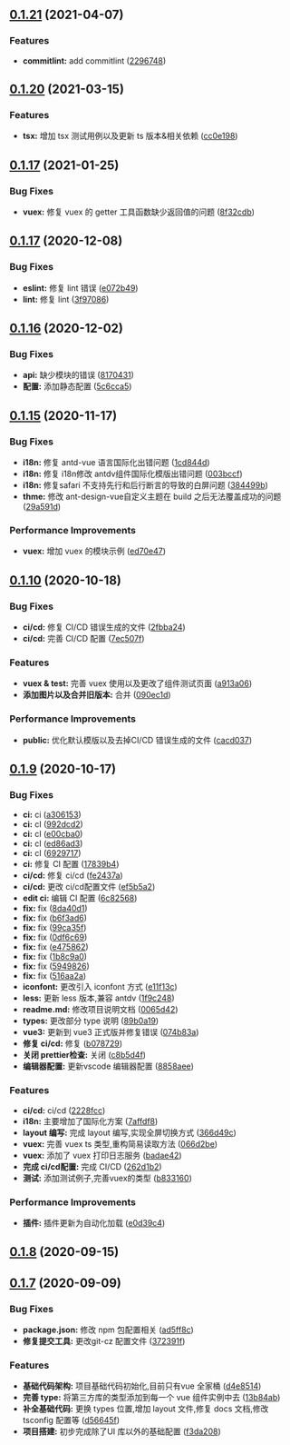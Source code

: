 ## [0.1.21](https://github.com/ibwei/vue3-base/compare/v0.1.20...v0.1.21) (2021-04-07)


### Features

* **commitlint:** add commitlint ([2296748](https://github.com/ibwei/vue3-base/commit/22967485380f76e25f9821055d83efe2b6c3db92))



## [0.1.20](https://github.com/ibwei/vue3-base/compare/v0.1.17...v0.1.20) (2021-03-15)


### Features

* **tsx:** 增加 tsx 测试用例以及更新 ts 版本&相关依赖 ([cc0e198](https://github.com/ibwei/vue3-base/commit/cc0e198c4ee9fdb171d102bba194d817446b16ff))



## [0.1.17](https://github.com/ibwei/vue3-base/compare/0.1.17...v0.1.17) (2021-01-25)


### Bug Fixes

* **vuex:** 修复 vuex 的 getter 工具函数缺少返回值的问题 ([8f32cdb](https://github.com/ibwei/vue3-base/commit/8f32cdb1c8c2e1ddd3e1aa9c494d93980fb63a2d))



## [0.1.17](https://github.com/ibwei/vue3-base/compare/v0.1.16...0.1.17) (2020-12-08)


### Bug Fixes

* **eslint:** 修复 lint 错误 ([e072b49](https://github.com/ibwei/vue3-base/commit/e072b49bd6b3f707e88a8fbb8035667637d5816d))
* **lint:** 修复 lint ([3f97086](https://github.com/ibwei/vue3-base/commit/3f97086e6918afb541afc3f53a97c2bf96dde174))



## [0.1.16](https://github.com/ibwei/vue3-base/compare/v0.1.15...v0.1.16) (2020-12-02)


### Bug Fixes

* **api:** 缺少模块的错误 ([8170431](https://github.com/ibwei/vue3-base/commit/8170431f7835b523440c9945be7f2d0c6ccf8bd4))
* **配置:** 添加静态配置 ([5c6cca5](https://github.com/ibwei/vue3-base/commit/5c6cca54464e8101c92e4e4cff3e8c1fb216b85a))



## [0.1.15](https://github.com/ibwei/vue3-base/compare/v0.1.10...v0.1.15) (2020-11-17)


### Bug Fixes

* **i18n:** 修复 antd-vue 语言国际化出错问题 ([1cd844d](https://github.com/ibwei/vue3-base/commit/1cd844d08d51b0dc115dbe47352caadd684380ef))
* **i18n:** 修复 i18n修改 antdv组件国际化模版出错问题 ([003bccf](https://github.com/ibwei/vue3-base/commit/003bccfb3047d658a554a32a4dde117aeb5aee59))
* **i18n:** 修复safari 不支持先行和后行断言的导致的白屏问题 ([384499b](https://github.com/ibwei/vue3-base/commit/384499be25429152a10a277049b391eae969e856))
* **thme:** 修改 ant-design-vue自定义主题在 build 之后无法覆盖成功的问题 ([29a591d](https://github.com/ibwei/vue3-base/commit/29a591d0cf17429cb528f485171be3b6ae4f7ff8))


### Performance Improvements

* **vuex:** 增加 vuex 的模块示例 ([ed70e47](https://github.com/ibwei/vue3-base/commit/ed70e4785538ecf72cc80389cc02d65eefcfe97d))



## [0.1.10](https://github.com/ibwei/vue3-base/compare/0.1.9...v0.1.10) (2020-10-18)


### Bug Fixes

* **ci/cd:** 修复 CI/CD 错误生成的文件 ([2fbba24](https://github.com/ibwei/vue3-base/commit/2fbba2449f345ae9b98ad4b1ea9edde13f3d8a05))
* **ci/cd:** 完善 CI/CD 配置 ([7ec507f](https://github.com/ibwei/vue3-base/commit/7ec507f74a07cd34feff450bc25f76a4847246be))


### Features

* **vuex & test:** 完善 vuex 使用以及更改了组件测试页面 ([a913a06](https://github.com/ibwei/vue3-base/commit/a913a062d4c3a4a800ac95389aff8d2342e9b763))
* **添加图片以及合并旧版本:** 合并 ([090ec1d](https://github.com/ibwei/vue3-base/commit/090ec1dbab23dda11b76cff17c4e9a68335b52fd))


### Performance Improvements

* **public:** 优化默认模版以及去掉CI/CD 错误生成的文件 ([cacd037](https://github.com/ibwei/vue3-base/commit/cacd0377e34dc156e90f56726452f776e48b213f))



## [0.1.9](https://github.com/ibwei/vue3-base/compare/v0.1.8...0.1.9) (2020-10-17)


### Bug Fixes

* **ci:** ci ([a306153](https://github.com/ibwei/vue3-base/commit/a30615390ec92ae7b3145876ad87f8c8623da270))
* **ci:** cI ([992dcd2](https://github.com/ibwei/vue3-base/commit/992dcd282f549f17a5c5c8a89edcc1879ed574bf))
* **ci:** cI ([e00cba0](https://github.com/ibwei/vue3-base/commit/e00cba0594213f675c5c4dbdd6f17b3ef9dd4ac3))
* **ci:** cI ([ed86ad3](https://github.com/ibwei/vue3-base/commit/ed86ad350a9b2007056daa53dfc8029632e74fe7))
* **ci:** cI ([6929717](https://github.com/ibwei/vue3-base/commit/6929717e9d38bb02a93622d05cff73128fd94c69))
* **ci:** 修复 CI 配置 ([17839b4](https://github.com/ibwei/vue3-base/commit/17839b44962ef0daae41b1c2a031fc4eb50ad4e5))
* **ci/cd:** 修复 ci/cd ([fe2437a](https://github.com/ibwei/vue3-base/commit/fe2437ad43fc5dedb9ec39906df6ce579a9b7b0c))
* **ci/cd:** 更改 ci/cd配置文件 ([ef5b5a2](https://github.com/ibwei/vue3-base/commit/ef5b5a2b7caa064e8eb16224dfa80a6f1e190e85))
* **edit ci:** 编辑 CI 配置 ([6c82568](https://github.com/ibwei/vue3-base/commit/6c825685cdebdebb018f0f772cf7c7252d745a3d))
* **fix:** fix ([8da40d1](https://github.com/ibwei/vue3-base/commit/8da40d15a78221618a81849e9d9fdd2b371b08bd))
* **fix:** fix ([b6f3ad6](https://github.com/ibwei/vue3-base/commit/b6f3ad60ee8c605efbc984473e43d31f24876f61))
* **fix:** fix ([99ca35f](https://github.com/ibwei/vue3-base/commit/99ca35fdcdb363b3c7b225d8911a8ad652da5ee2))
* **fix:** fix ([0df6c69](https://github.com/ibwei/vue3-base/commit/0df6c69a14e0309e4acb1d176b9954f220f61850))
* **fix:** fix ([e475862](https://github.com/ibwei/vue3-base/commit/e475862f11829d77106f23a6ff5925180a738443))
* **fix:** fix ([1b8c9a0](https://github.com/ibwei/vue3-base/commit/1b8c9a057362d75e2c020e229dd7d03e12d22c93))
* **fix:** fix ([5949826](https://github.com/ibwei/vue3-base/commit/5949826ec7a8afbfc0f3eea848813bb76be31c6e))
* **fix:** fix ([516aa2a](https://github.com/ibwei/vue3-base/commit/516aa2a7b0ba136bdd3d844575d155f49c6585f2))
* **iconfont:** 更改引入 iconfont 方式 ([e11f13c](https://github.com/ibwei/vue3-base/commit/e11f13cde660fa9c255616e7fd2978c32abdc178))
* **less:** 更新 less 版本,兼容 antdv ([1f9c248](https://github.com/ibwei/vue3-base/commit/1f9c2488fa35fc4e8fe52229db48ca1f53813fb1))
* **readme.md:** 修改项目说明文档 ([0065d42](https://github.com/ibwei/vue3-base/commit/0065d420b18ee3ddc13396b1436faee090806a16))
* **types:** 更改部分 type 说明 ([89b0a19](https://github.com/ibwei/vue3-base/commit/89b0a193629576f49146d968460658c66e8e1895))
* **vue3:** 更新到 vue3 正式版并修复错误 ([074b83a](https://github.com/ibwei/vue3-base/commit/074b83a8db7ed1f68d6fb4faf0f04302743a02c5))
* **修复 ci/cd:** 修复 ([b078729](https://github.com/ibwei/vue3-base/commit/b078729d502d3d050b184fd02d8c42a9782f0182))
* **关闭 prettier检查:** 关闭 ([c8b5d4f](https://github.com/ibwei/vue3-base/commit/c8b5d4fb8192b6e78d560a47cbd4630612b283a1))
* **编辑器配置:** 更新vscode 编辑器配置 ([8858aee](https://github.com/ibwei/vue3-base/commit/8858aeebb60214cab5c740bd96a7f1c433fb93dd))


### Features

* **ci/cd:** ci/cd ([2228fcc](https://github.com/ibwei/vue3-base/commit/2228fccb48d0aed7e3a0aee4d374d20a5c1bdc95))
* **i18n:** 主要增加了国际化方案 ([7affdf8](https://github.com/ibwei/vue3-base/commit/7affdf821bf934e4fc364ab89bb9731475987141))
* **layout 编写:** 完成 layout 编写,实现全屏切换方式 ([366d49c](https://github.com/ibwei/vue3-base/commit/366d49c9af6427b5a6ba11cd09df28e161457ec4))
* **vuex:** 完善 vuex ts 类型,重构简易读取方法 ([066d2be](https://github.com/ibwei/vue3-base/commit/066d2be4ef7d2a3996f56e910108b41fcf730e93))
* **vuex:** 添加了 vuex 打印日志服务 ([badae42](https://github.com/ibwei/vue3-base/commit/badae42d9561fc155a45b152f496e2ca955a5532))
* **完成 ci/cd配置:** 完成 CI/CD ([262d1b2](https://github.com/ibwei/vue3-base/commit/262d1b24a4c1c50824832f02619600cd03fa6c25))
* **测试:** 添加测试例子,完善vuex的类型 ([b833160](https://github.com/ibwei/vue3-base/commit/b833160194808b4fd04aa0dbca1223449c7d1e88))


### Performance Improvements

* **插件:** 插件更新为自动化加载 ([e0d39c4](https://github.com/ibwei/vue3-base/commit/e0d39c43c81c21d50c250a9d833d9d012ff7a55b))



## [0.1.8](https://github.com/ibwei/vue3-base/compare/v0.1.7...v0.1.8) (2020-09-15)



## [0.1.7](https://github.com/ibwei/vue3-base/compare/d4e851421b72b7f2ff273d8ebc72c08919b94392...v0.1.7) (2020-09-09)


### Bug Fixes

* **package.json:** 修改 npm 包配置相关 ([ad5ff8c](https://github.com/ibwei/vue3-base/commit/ad5ff8cf82d261c104ba9eefb2e60508714af4cd))
* **修复提交工具:** 更改git-cz 配置文件 ([372391f](https://github.com/ibwei/vue3-base/commit/372391f79e177c685277409ad873cd963c756ee3))


### Features

* **基础代码架构:** 项目基础代码初始化,目前只有vue 全家桶 ([d4e8514](https://github.com/ibwei/vue3-base/commit/d4e851421b72b7f2ff273d8ebc72c08919b94392))
* **完善 type:** 将第三方库的类型添加到每一个 vue 组件实例中去 ([13b84ab](https://github.com/ibwei/vue3-base/commit/13b84ab084ee388e114618db31ab801d28143bdf))
* **补全基础代码:** 更换 types 位置,增加 layout 文件,修复 docs 文档,修改 tsconfig 配置等 ([d56645f](https://github.com/ibwei/vue3-base/commit/d56645fcf33959bcf57453690201be3cdd55620c))
* **项目搭建:** 初步完成除了UI 库以外的基础配置 ([f3da208](https://github.com/ibwei/vue3-base/commit/f3da208fa7bcd9141c829327cf949aaf486a0ce7))




